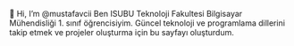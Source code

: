 👋 Hi, I’m @mustafavcii
Ben ISUBU Teknoloji Fakultesi Bilgisayar Mühendisliği 1. sınıf öğrencisiyim. Güncel teknoloji ve programlama dillerini takip etmek ve projeler oluşturma için bu sayfayı oluşturdum.
